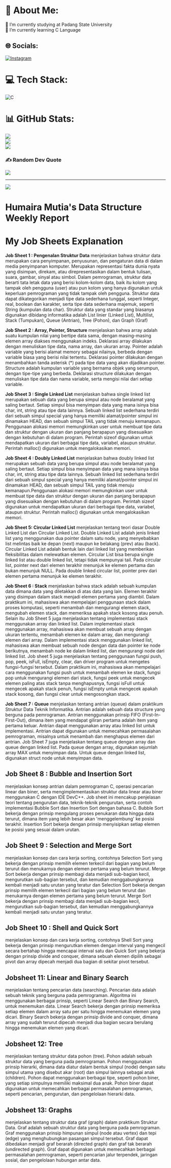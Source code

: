 # 💫 About Me:
🔭 I’m currently studying at Padang State University<br>🌱 I’m currently learning C Language


## 🌐 Socials:
[![Instagram](https://img.shields.io/badge/Instagram-%23E4405F.svg?logo=Instagram&logoColor=white)](https://instagram.com/humairamutiaa) 

# 💻 Tech Stack:
![C](https://img.shields.io/badge/c-%2300599C.svg?style=plastic&logo=c&logoColor=white)
# 📊 GitHub Stats:
![](https://github-readme-stats.vercel.app/api?username=humairamutiaa&theme=radical&hide_border=false&include_all_commits=false&count_private=false)<br/>
![](https://github-readme-streak-stats.herokuapp.com/?user=humairamutiaa&theme=radical&hide_border=false)<br/>
![](https://github-readme-stats.vercel.app/api/top-langs/?username=humairamutiaa&theme=radical&hide_border=false&include_all_commits=false&count_private=false&layout=compact)

### ✍️ Random Dev Quote
![](https://quotes-github-readme.vercel.app/api?type=horizontal&theme=radical)

---
[![](https://visitcount.itsvg.in/api?id=humairamutiaa&icon=7&color=10)](https://visitcount.itsvg.in)

<!-- Proudly created with GPRM ( https://gprm.itsvg.in ) -->
# Humaira Mutia's Data Structure Weekly Report

# My Job Sheets Explanation

**Job Sheet 1 : Pengenalan Struktur Data**
menjelaskan bahwa struktur data merupakan cara penyimpanan, penyusunan, dan pengaturan data di dalam media penyimpanan komputer. Merupakan representasi fakta dunia nyata yang disimpan, direkam, atau direpresentasikan dalam bentuk tulisan, suara, gambar, sinyal atau simbol. Dalam pemrograman, struktur data berarti tata letak data yang berisi kolom-kolom data, baik itu kolom yang tampak oleh pengguna (user) atau pun kolom yang hanya digunakan untuk keperluan pemrograman yang tidak tampak oleh pengguna. Struktur data dapat dikategorikan menjadi tipe data sederhana tunggal, seperti Integer, real, boolean dan karakter, serta tipe data sederhana majemuk, seperti String (kumpulan data char). Struktur data yang standar yang biasanya digunakan dibidang informatika adalah List linier (Linked List), Multilist, Stack (Tumpukan), Queue (Antrian), Tree (Pohon), dan Graph (Graf)

**Job Sheet 2 : Array, Pointer, Structure**
menjelaskan bahwa array adalah suatu kumpulan nilai yang bertipe data sama, dengan masing-masing elemen array diakses menggunakan indeks. Deklarasi array dilakukan dengan menuliskan tipe data, nama array, dan ukuran array. Pointer adalah variable yang berisi alamat memory sebagai nilainya, berbeda dengan variable biasa yang berisi nilai tertentu. Deklarasi pointer dilakukan dengan menambahkan tanda asterisk (*) pada tipe data yang akan dijadikan pointer. Structure adalah kumpulan variable yang bernama objek yang serumpun, dengan tipe-tipe yang berbeda. Deklarasi structure dilakukan dengan menuliskan tipe data dan nama variable, serta mengisi nilai dari setiap variable.

**Job Sheet 3 : Single Linked List**
menjelaskan bahwa single linked list merupakan sebuah data yang berupa simpul atau node beralamat yang saling bertaut. Setiap simpul bisa menyimpan data yang mana isinya bisa char, int, string atau tipe data lainnya. Sebuah linked list sederhana terdiri dari sebuah simpul special yang hanya memiliki alamat/pointer simpul ini dinamakan HEAD, dan sebuah simpul TAIL yang tidak menuju kemanapun. 
Penggunaan alokasi memori memungkinkan user untuk membuat tipe data dan struktur dengan ukuran dan panjang berapapun yang disesuaikan dengan kebutuhan di dalam program. Perintah sizeof digunakan untuk mendapatkan ukuran dari berbagai tipe data, variabel, ataupun struktur. Perintah malloc() digunakan untuk mengalokasikan memori.

**Job Sheet 4 : Doubly Linked List**
menjelaskan bahwa doubly linked list merupakan sebuah data yang berupa simpul atau node beralamat yang saling bertaut. Setiap simpul bisa menyimpan data yang mana isinya bisa char, int, string atau tipe data lainnya. Sebuah linked list sederhana terdiri dari sebuah simpul special yang hanya memiliki alamat/pointer simpul ini dinamakan HEAD, dan sebuah simpul TAIL yang tidak menuju kemanapun.Penggunaan alokasi memori memungkinkan user untuk membuat tipe data dan struktur dengan ukuran dan panjang berapapun yang disesuaikan dengan kebutuhan di dalam program. Perintah sizeof digunakan untuk mendapatkan ukuran dari berbagai tipe data, variabel, ataupun struktur. Perintah malloc() digunakan untuk mengalokasikan memori.

**Job Sheet 5: Circular Linked List**
menjelaskan tentang teori dasar Double Linked List dan Circular Linked List. Double Linked List adalah jenis linked list yang menggunakan dua pointer dalam satu node, yang menyebabkan list melintas baik ke depan (next) maupun ke belakang (prev) atau (back). Circular Linked List adalah bentuk lain dari linked list yang memberikan fleksibilitas dalam melewatkan elemen. Circular List bisa berupa single linked list atau double linked list, tetapi tidak mempunyai tail. Pada circular list, pointer next dari elemen terakhir menunjuk ke elemen pertama dan bukan menunjuk NULL. Pada double linked circular list, pointer prev dari elemen pertama menunjuk ke elemen terakhir.

**Job Sheet 6 : Stack**
menjelaskan bahwa stack adalah sebuah kumpulan data dimana data yang diletakkan di atas data yang lain. Elemen terakhir yang disimpan dalam stack menjadi elemen pertama yang diambil. Dalam praktikum ini, mahasiswa akan mempelajari penggunaan stack dalam proses komputasi, seperti menambah dan mengurangi elemen stack, mengubah elemen stack, dan memeriksa apakah stack kosong atau penuh. Selain itu Job Sheet 5 juga menjelaskan tentang implementasi stack menggunakan array dan linked list. Dalam implementasi stack menggunakan array, mahasiswa akan membuat sebuah array dengan ukuran tertentu, menambah elemen ke dalam array, dan mengurangi elemen dari array. Dalam implementasi stack menggunakan linked list, mahasiswa akan membuat sebuah node dengan data dan pointer ke node berikutnya, menambah node ke dalam linked list, dan mengurangi node dari linked list. Job sheet 5 juga menjelaskan tentang penggunaan fungsi push, pop, peek, isFull, isEmpty, clear, dan driver program untuk mengetes fungsi-fungsi tersebut. Dalam praktikum ini, mahasiswa akan mempelajari cara menggunakan fungsi push untuk menambah elemen ke stack, fungsi pop untuk mengurangi elemen dari stack, fungsi peek untuk mengecek elemen paling atas stack tanpa menghapusnya, fungsi isFull untuk mengecek apakah stack penuh, fungsi isEmpty untuk mengecek apakah stack kosong, dan fungsi clear untuk mengosongkan stack.

**Job Sheet 7 : Queue**
menjelaskan tentang antrian (queue) dalam praktikum Struktur Data Teknik Informatika. Antrian adalah sebuah data structure yang berguna pada pemrograman. Antrian menggunakan prinsip FIFO (First-In-First-Out), dimana item yang mendapat giliran pertama adalah item yang pertama keluar. Antrian dapat menggunakan array atau linked list untuk implementasi. Antrian dapat digunakan untuk memecahkan permasalahan pemrograman, misalnya untuk menambah dan menghapus elemen dari antrian. Job Sheet 7 juga menjelaskan tentang queue dengan array dan queue dengan linked list. Pada queue dengan array, digunakan sejumlah array MAX untuk menyimpan data. Untuk queue dengan linked list, digunakan struct node untuk menyimpan data.

## Job Sheet 8 : Bubble and Insertion Sort
menjelaskan konsep antrian dalam pemrograman C, operasi pencarian linear dan biner, serta mengimplementasikan struktur data linear atau biner menggunakan C dengan IDE DevC++. Job sheet ini mencakup penjelasan teori tentang pengurutan data, teknik-teknik pengurutan, serta contoh implementasi Bubble Sort dan Insertion Sort dengan bahasa C. Bubble Sort bekerja dengan prinsip mengulang proses penukaran data hingga data terurut, dimana item yang lebih besar akan 'menggelembung' ke posisi terakhir. Insertion Sort bekerja dengan prinsip menyisipkan setiap elemen ke posisi yang sesuai dalam urutan.

## Job Sheet 9 : Selection and Merge Sort
menjelaskan konsep dan cara kerja sorting, contohnya Selection Sort yang bekerja dengan prinsip memilih elemen terkecil dari bagian yang belum terurut dan menukarnya dengan elemen pertama yang belum terurut. Merge Sort bekerja dengan prinsip membagi data menjadi sub-bagian kecil, mengurutkan sub-bagian tersebut, dan kemudian menggabungkannya kembali menjadi satu urutan yang teratur dan Selection Sort bekerja dengan prinsip memilih elemen terkecil dari bagian yang belum terurut dan menukarnya dengan elemen pertama yang belum terurut. Merge Sort bekerja dengan prinsip membagi data menjadi sub-bagian kecil, mengurutkan sub-bagian tersebut, dan kemudian menggabungkannya kembali menjadi satu urutan yang teratur.

## Job Sheet 10 : Shell and Quick Sort
menjelaskan konsep dan cara kerja sorting, contohnya Shell Sort yang bekerja dengan prinsip mengurutkan elemen dengan interval yang mengecil secara bertahap hingga mencapai interval satu dan Quick Sort yang bekerja dengan prinsip divide and conquer, dimana sebuah elemen dipilih sebagai pivot dan array dipecah menjadi dua bagian di sekitar pivot tersebut.

## Jobsheet 11: Linear and Binary Search
menjelaskan tentang pencarian data (searching). Pencarian data adalah sebuah teknik yang berguna pada pemrograman. Algoritma ini menggunakan berbagai prinsip, seperti Linear Search dan Binary Search, untuk menemukan data. Linear Search bekerja dengan prinsip memeriksa setiap elemen dalam array satu per satu hingga menemukan elemen yang dicari. Binary Search bekerja dengan prinsip divide and conquer, dimana array yang sudah terurut dipecah menjadi dua bagian secara berulang hingga menemukan elemen yang dicari.

## Jobsheet 12: Tree
menjelaskan tentang struktur data pohon (tree). Pohon adalah sebuah struktur data yang berguna pada pemrograman. Pohon menggunakan prinsip hierarki, dimana data diatur dalam bentuk simpul (node) dengan satu simpul utama yang disebut akar (root) dan simpul lainnya sebagai anak (children). Pohon dapat menggunakan berbagai tipe, seperti pohon biner, yang setiap simpulnya memiliki maksimal dua anak. Pohon biner dapat digunakan untuk memecahkan berbagai permasalahan pemrograman, seperti pencarian, pengurutan, dan pengelolaan hierarki data.

## Jobsheet 13: Graphs
menjelaskan tentang struktur data graf (graph) dalam praktikum Struktur Data. Graf adalah sebuah struktur data yang berguna pada pemrograman. Graf menggunakan prinsip himpunan simpul (node atau vertex) dan tepi (edge) yang menghubungkan pasangan simpul tersebut. Graf dapat dibedakan menjadi graf berarah (directed graph) dan graf tak berarah (undirected graph). Graf dapat digunakan untuk memecahkan berbagai permasalahan pemrograman, seperti pencarian jalur terpendek, jaringan sosial, dan pengelolaan hubungan antar data.

